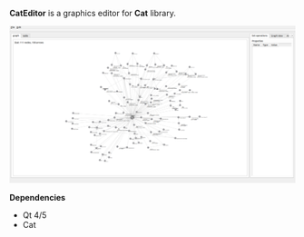 **CatEditor** is a graphics editor for **Cat** library.

![](https://github.com/artuomsci/CatEditor/blob/main/Example.png)

**Dependencies**

- Qt 4/5
- Cat
